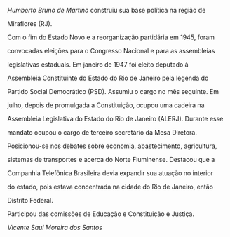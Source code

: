 

*Humberto Bruno de Martino* construiu sua base política na região de

Miraflores (RJ).



Com o fim do Estado Novo e a reorganização partidária em 1945, foram

convocadas eleições para o Congresso Nacional e para as assembleias

legislativas estaduais. Em janeiro de 1947 foi eleito deputado à

Assembleia Constituinte do Estado do Rio de Janeiro pela legenda do

Partido Social Democrático (PSD). Assumiu o cargo no mês seguinte. Em

julho, depois de promulgada a Constituição, ocupou uma cadeira na

Assembleia Legislativa do Estado do Rio de Janeiro (ALERJ). Durante esse

mandato ocupou o cargo de terceiro secretário da Mesa Diretora.



Posicionou-se nos debates sobre economia, abastecimento, agricultura,

sistemas de transportes e acerca do Norte Fluminense. Destacou que a

Companhia Telefônica Brasileira devia expandir sua atuação no interior

do estado, pois estava concentrada na cidade do Rio de Janeiro, então

Distrito Federal.



Participou das comissões de Educação e Constituição e Justiça.



*Vicente Saul Moreira dos Santos*



